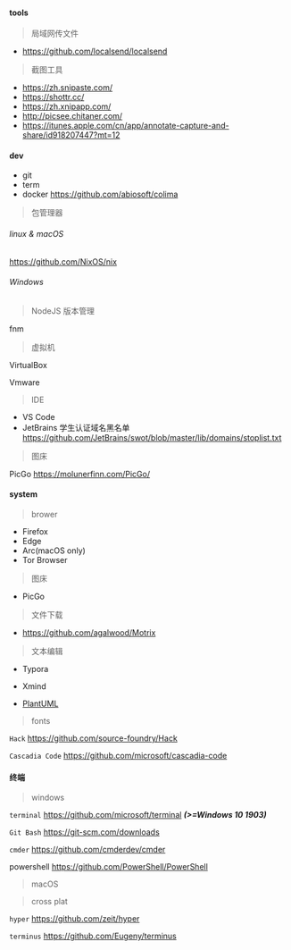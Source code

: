#### tools

> 局域网传文件

- https://github.com/localsend/localsend

> 截图工具

- https://zh.snipaste.com/
- https://shottr.cc/
- https://zh.xnipapp.com/
- http://picsee.chitaner.com/
- https://itunes.apple.com/cn/app/annotate-capture-and-share/id918207447?mt=12

#### dev

- git
- term
- docker https://github.com/abiosoft/colima

> 包管理器

###### linux & macOS

https://github.com/NixOS/nix

###### Windows

> NodeJS 版本管理

fnm

> 虚拟机

VirtualBox

Vmware

> IDE

- VS Code
- JetBrains
  学生认证域名黑名单
  https://github.com/JetBrains/swot/blob/master/lib/domains/stoplist.txt

> 图床

PicGo https://molunerfinn.com/PicGo/

#### system

> brower

- Firefox
- Edge
- Arc(macOS only)
- Tor Browser

> 图床

- PicGo

> 文件下载

- https://github.com/agalwood/Motrix

> 文本编辑

- Typora

- Xmind

- [PlantUML](https://plantuml.com/)

> fonts

`Hack` https://github.com/source-foundry/Hack

`Cascadia Code` https://github.com/microsoft/cascadia-code

#### 终端

> windows

`terminal` https://github.com/microsoft/terminal _***(>=Windows 10 1903)***_

`Git Bash` https://git-scm.com/downloads

`cmder` https://github.com/cmderdev/cmder

powershell https://github.com/PowerShell/PowerShell

> macOS

> cross plat

`hyper` https://github.com/zeit/hyper

`terminus` https://github.com/Eugeny/terminus
